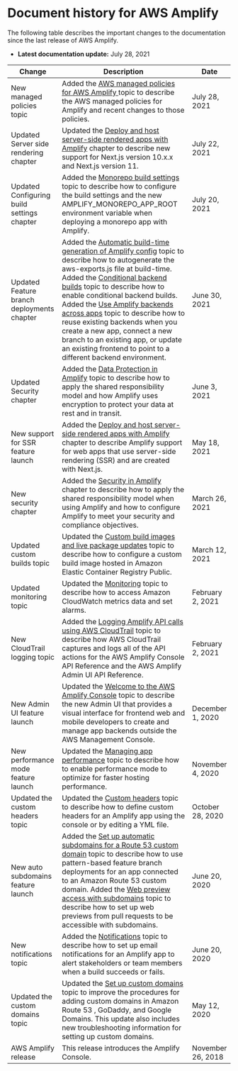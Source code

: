 # Document history for AWS Amplify<a name="document-history"></a>

The following table describes the important changes to the documentation since the last release of AWS Amplify\.
+ **Latest documentation update:** July 28, 2021


| Change | Description | Date | 
| --- | --- | --- | 
| New managed policies topic | Added the [AWS managed policies for AWS Amplify ](security-iam-awsmanpol.md) topic to describe the AWS managed policies for Amplify and recent changes to those policies\. | July 28, 2021 | 
| Updated Server side rendering chapter | Updated the [Deploy and host server\-side rendered apps with Amplify](server-side-rendering-amplify.md) chapter to describe new support for Next\.js version 10\.x\.x and Next\.js version 11\. | July 22, 2021 | 
| Updated Configuring build settings chapter | Added the [Monorepo build settings](monorepo-configuration.md) topic to describe how to configure the build settings and the new AMPLIFY\_MONOREPO\_APP\_ROOT environment variable when deploying a monorepo app with Amplify\. | July 20, 2021 | 
| Updated Feature branch deployments chapter | Added the [Automatic build\-time generation of Amplify config](amplify-config-autogeneration.md) topic to describe how to autogenerate the aws\-exports\.js file at build\-time\. Added the [Conditional backend builds](conditional-backends.md) topic to describe how to enable conditional backend builds\. Added the [Use Amplify backends across apps](reuse-backends.md) topic to describe how to reuse existing backends when you create a new app, connect a new branch to an existing app, or update an existing frontend to point to a different backend environment\. | June 30, 2021 | 
| Updated Security chapter | Added the [Data Protection in Amplify](data-protection.md) topic to describe how to apply the shared responsibility model and how Amplify uses encryption to protect your data at rest and in transit\. | June 3, 2021 | 
| New support for SSR feature launch | Added the [Deploy and host server\-side rendered apps with Amplify](server-side-rendering-amplify.md) chapter to describe Amplify support for web apps that use server\-side rendering \(SSR\) and are created with Next\.js\. | May 18, 2021 | 
| New security chapter | Added the [Security in Amplify](security.md) chapter to describe how to apply the shared responsibility model when using Amplify and how to configure Amplify to meet your security and compliance objectives\. | March 26, 2021 | 
| Updated custom builds topic | Updated the [Custom build images and live package updates](custom-build-image.md#custom-build-image.title) topic to describe how to configure a custom build image hosted in Amazon Elastic Container Registry Public\. | March 12, 2021 | 
| Updated monitoring topic | Updated the [Monitoring](access-logs.md#access-logs.title) topic to describe how to access Amazon CloudWatch metrics data and set alarms\. | February 2, 2021 | 
| New CloudTrail logging topic | Added the [Logging Amplify API calls using AWS CloudTrail](logging-using-cloudtrail.md#logging-using-cloudtrail.title) topic to describe how AWS CloudTrail captures and logs all of the API actions for the AWS Amplify Console API Reference and the AWS Amplify Admin UI API Reference\. | February 2, 2021 | 
| New Admin UI feature launch | Updated the [Welcome to the AWS Amplify Console](welcome.md) topic to describe the new Admin UI that provides a visual interface for frontend web and mobile developers to create and manage app backends outside the AWS Management Console\. | December 1, 2020 | 
| New performance mode feature launch | Updated the [Managing app performance](ttl.md#ttl.title) topic to describe how to enable performance mode to optimize for faster hosting performance\. | November 4, 2020 | 
| Updated the custom headers topic | Updated the [Custom headers](custom-headers.md#custom-headers.title) topic to describe how to define custom headers for an Amplify app using the console or by editing a YML file\. | October 28, 2020 | 
| New auto subdomains feature launch | Added the [Set up automatic subdomains for a Route 53 custom domain](to-set-up-automatic-subdomains-for-a-Route-53-custom-domain.md#to-set-up-automatic-subdomains-for-a-Route-53-custom-domain.title) topic to describe how to use pattern\-based feature branch deployments for an app connected to an Amazon Route 53 custom domain\. Added the [Web preview access with subdomains](pr-previews.md#web-preview-access-on-subdomains) topic to describe how to set up web previews from pull requests to be accessible with subdomains\. | June 20, 2020 | 
| New notifications topic | Added the [Notifications](notifications.md#notifications.title) topic to describe how to set up email notifications for an Amplify app to alert stakeholders or team members when a build succeeds or fails\. | June 20, 2020 | 
| Updated the custom domains topic | Updated the [Set up custom domains](custom-domains.md) topic to improve the procedures for adding custom domains in Amazon Route 53 , GoDaddy, and Google Domains\. This update also includes new troubleshooting information for setting up custom domains\. | May 12, 2020 | 
| AWS Amplify release | This release introduces the Amplify Console\.  | November 26, 2018 | 